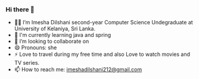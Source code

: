 ### Hi there 👋

- 👩‍💻 I’m Imesha Dilshani second-year Computer Science Undegraduate at University of Kelaniya, Sri Lanka.
- 🧠 I'm currently learning java and spring
- 👯 I’m looking to collaborate on
- 😄 Pronouns: she
- ⚡ Love to travel during my free time and also Love to watch movies and TV series.
- 📫 How to reach me: imeshadilshani212@gmail.com

